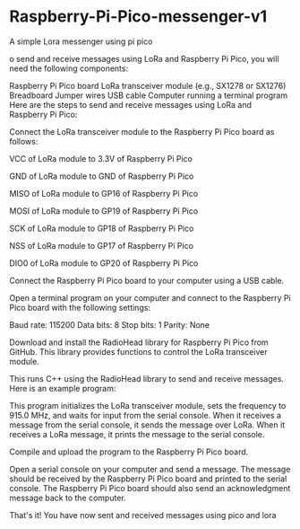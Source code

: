 # Raspberry-Pi-Pico-messenger-v1
A simple Lora messenger using pi pico 

o send and receive messages using LoRa and Raspberry Pi Pico, you will need the following components:

Raspberry Pi Pico board
LoRa transceiver module (e.g., SX1278 or SX1276)
Breadboard
Jumper wires
USB cable
Computer running a terminal program
Here are the steps to send and receive messages using LoRa and Raspberry Pi Pico:

Connect the LoRa transceiver module to the Raspberry Pi Pico board as follows:

VCC of LoRa module to 3.3V of Raspberry Pi Pico

GND of LoRa module to GND of Raspberry Pi Pico

MISO of LoRa module to GP16 of Raspberry Pi Pico

MOSI of LoRa module to GP19 of Raspberry Pi Pico

SCK of LoRa module to GP18 of Raspberry Pi Pico

NSS of LoRa module to GP17 of Raspberry Pi Pico

DIO0 of LoRa module to GP20 of Raspberry Pi Pico

Connect the Raspberry Pi Pico board to your computer using a USB cable.

Open a terminal program on your computer and connect to the Raspberry Pi Pico board with the following settings:

Baud rate: 115200
Data bits: 8
Stop bits: 1
Parity: None

Download and install the RadioHead library for Raspberry Pi Pico from GitHub. This library provides functions to control the LoRa transceiver module.

This runs C++ using the RadioHead library to send and receive messages. Here is an example program:


This program initializes the LoRa transceiver module, sets the frequency to 915.0 MHz, and waits for input from the serial console. When it receives a message from the serial console, it sends the message over LoRa. When it receives a LoRa message, it prints the message to the serial console.

Compile and upload the program to the Raspberry Pi Pico board.

Open a serial console on your computer and send a message. The message should be received by the Raspberry Pi Pico board and printed to the serial console. The Raspberry Pi Pico board should also send an acknowledgment message back to the computer.

That's it! You have now sent and received messages using pico and lora



